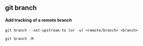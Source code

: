 ## git branch

#### Add tracking of a remote branch

```shell
git branch --set-upstream-to (or -u) <remote/branch> <branch>
```

    git branch -M
    